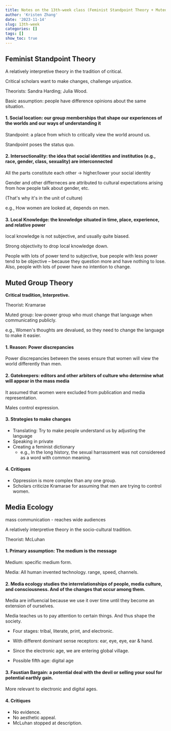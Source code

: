```yaml
---
title: Notes on the 13th-week class (Feminist Standpoint Theory + Muted Group Theory + Media Ecology)
author: 'Kristen Zhang'
date: '2023-11-14'
slug: 13th-week
categories: []
tags: []
show_toc: true
---
```


## Feminist Standpoint Theory

A relatively interpretive theory in the tradition of critical.

Critical scholars want to make changes, challenge unjustice.

Theorists: Sandra Harding; Julia Wood.

Basic assumption: people have difference opinions about the same situation.

#### 1. Social location: our group memberships that shape our experiences of the worlds and our ways of understanding it

Standpoint: a place from which to critically view the world around us.

Standpoint poses the status quo.

#### 2. Intersectionality: the idea that social identities and institutios (e.g., race, gender, class, sexuality) are interconnected

All the parts constitute each other -> higher/lower your social identity

Gender and other differneces are attributed to cultural expectations arising from how people talk about gender, etc.

(That's why it's in the unit of culture)

e.g., How women are looked at, depends on men.

#### 3. Local Knowledge: the knowledge situated in time, place, experience, and relative power

local knowledge is not subjective, and usually quite biased.

Strong objectivity to drop local knowledge down.

People with lots of power tend to subjective, bue people with less power tend to be objective – because they question more and have nothing to lose. Also, people with lots of power have no intention to change.

## Muted Group Theory

**Critical tradition, Interpretive.**

Theorist: Kramarae

Muted group: low-power group who must change that language when communicating publicly.

e.g., Women's thoughts are devalued, so they need to change the language to make it easier.

#### 1. Reason: Power discrepancies

Power discrepancies between the sexes ensure that women will view the world differently than men.

#### 2. Gatekeepers: editors and other arbiters of culture who determine what will appear in the mass media

It assumed that women were excluded from publication and media representation.

Males control expression.

#### 3. Strategies to make changes

- Translating: Try to make people understand us by adjusting the language
- Speaking in private
- Creating a feminist dictionary
  - e.g., In the long history, the sexual harrassment was not considereed as a word with common meaning.

#### 4. Critiques

- Oppression is more complex than any one group.
- Scholars criticize Kramarae for assuming that men are trying to control women.

## Media Ecology

mass communication - reaches wide audiences

A relatively interpretive theory in the socio-cultural tradition.

Theorist: McLuhan

#### 1. Primary assumption: The medium is the message

Medium: specific medium form. 

Media: All human invented technology. range, speed, channels. 

#### 2. Media ecology studies the interrelationships of people, media culture, and consciousness. And of the changes that occur among them.

Media are influencial because we use it over time until they become an extension of ourselves.

Media teaches us to pay attention to certain things. And thus shape the society.

- Four stages: tribal, literate, print, and electronic. 

- With different dominant sense receptors: ear, eye, eye, ear & hand.
- Since the electronic age, we are entering global village.
- Possible fifth age: digital age

#### 3. Faustian Bargain: a potential deal with the devil or selling your soul for potential earthly gain.
More relevant to electronic and digital ages.

#### 4. Critiques

- No evidence.
- No aesthetic appeal.
- McLuhan stopped at description.











